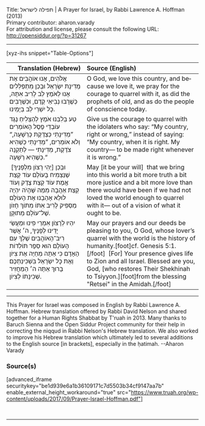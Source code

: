 <html>
<head></head>
<body>
Title: תפילה לישראל | A Prayer for Israel, by Rabbi Lawrence A. Hoffman (2013)<br />
Primary contributor: aharon.varady<br />
For attribution and license, please consult the following URL: <a href="http://opensiddur.org/?p=31267">http://opensiddur.org/?p=31267</a>
<p />
<hr />

[xyz-ihs snippet="Table-Options"]<table style="margin-left: auto; margin-right: auto;" class="draggable">
<thead><tr><th id="x" style="text-align: right;">Translation (Hebrew)</th><th style="text-align: left;">Source (English)</th></tr></thead>
<tbody>
<tr><td style="vertical-align:top;">
<div class="liturgy" lang="he">
אֱלֹהִים,
אָנוּ אוֹהֲבִים אֶת מְדִינָת יִשְׂרָאֵל 
וּבְכֵן 
מִתְפַּלְּלִים אָנוּ לְאֹמֶץ לֵב
לָרִיב אִתָּהּ,
כְּשֶׁרָבוּ נְבִיאֵי קֶדֶם,
וּכְשֶׁרָבִים כׇּל יִשְׁרֵי לֵב
בְּיָמֵינוּ.
</span></div></td>
 
<td style="vertical-align:top;">
<div class="english" lang="en">
O God, 
we love this country, 
and because we love it,
we pray for the courage
to quarrel with it,
as did the prophets of old,
and as do the people of conscience
today.
</div></td></tr>


<tr><td style="vertical-align:top;">
<div class="liturgy" lang="he">
טַע בְּלִבֵּנוּ אֹמֶץ 
לְהַצְלִיחַ נֶגֶד עוֹבְדֵי פֶסֶל הָאוֹמְרִים
”מְדִינָתִי כַּצַדֶקֶת כָּרְשָׁעָה,“
וְלֹא אוֹמְרִים,
”מְדִינָתִי כְּשֶׁהִיא צֹדֶקֶת, מְדִינָתִי —
לְתַקְנָה כְּשֶׁהִיא רְשָׁעָה.“ 
</span></div></td>
 
<td style="vertical-align:top;">
<div class="english" lang="en">
Give us the courage 
to quarrel with the idolaters who say:
“My country, right or wrong,” 
instead of saying: 
“My country, when it is right. My country— 
to be made right whenever it is wrong.”
</div></td></tr>


<tr><td style="vertical-align:top;">
<div class="liturgy" lang="he">
וּבְכֵן [יְהִי רָצוֹן מִלְפָנֶיךָ]&nbsp;
שֶׁנַּצְמִיח בָּעוֹלָם
עוֹד קְצַת אֱמֶת
עוֹד קְצַת צֶדֶק
וְעוֹד קְצַת אַהֲבָה
מִמַּה שֶּׁהָיֹה יִהְיֶה
לוּלֵא אָהַבְנוּ אֶת הָעוֹלָם 
מַסְפִּיק לָרִיב אִתּוֹ
מִתּוֹךְ חָזוֹן שֶׁל־עוֹלָם מְתוּקָּן.
</span></div></td>
 
<td style="vertical-align:top;">
<div class="english" lang="en">
May [it be your will]&nbsp;
that we bring into this world
a bit more truth
a bit more justice
and a bit more love
than there would have been
if we had not loved the world
enough to quarrel with it—
out of a vision of what it ought to be.
</div></td></tr>


<tr><td style="vertical-align:top;">
<div class="liturgy" lang="he">
יִהְיוּ לְרָצוֹן אִמְרֵי פִינוּ וּמַעֲשֵׂי יָדֵינוּ לְפָנֶיךָ,
ה׳
אֲשֶׁר רִיב־הָאוֹהֲבִים שֶׁלְךָ עִם הָעוֹלָם
הוּא סֵפֶר תּוֹלְדוֹת הָאָדָם
כִּי אַתָּה מְּחַיֶּה אֶת צִיּוֹן וְאֶת כׇּל יִשְׂרָאֵל בִּשְׁכִינַתְכֶם׃
בָּרוּךְ אַתָּה ה׳
הַמַּחֲזִיר שְׁכִינָתוֹ לְצִיוֹן.
</span></div></td>
 
<td style="vertical-align:top;">
<div class="english" lang="en">
May our prayers and our deeds be pleasing to you,
O God,
whose lover’s quarrel with the world
is the history of humanity.[foot]cf. Genesis 5:1.[/foot]&nbsp;
[For] Your presence gives life to Zion and all Israel.
Blessed are you, God,
[who restores Their Shekhinah to Tsiyyon.][foot]from the blessing "Retsei" in the Amidah.[/foot]
</div></td></tr>
</tbody></table>

<hr />

This Prayer for Israel was composed in English by Rabbi Lawrence A. Hoffman. Hebrew translation offered by Rabbi David Nelson and shared together for a Human Rights Shabbat by T'ruah in 2013. Many thanks to Baruch Sienna and the Open Siddur Project community for their help in correcting the niqqud in Rabbi Nelson's Hebrew translation. We also worked to improve his Hebrew translation which ultimately led to several additions to the English source [in brackets], especially in the ḥatimah. --Aharon Varady

<h3>Source(s)</h3>

[advanced_iframe securitykey="be1d939e6a1b36109171c7d5503b34cf9147aa7b" enable_external_height_workaround="true" src="https://www.truah.org/wp-content/uploads/2017/09/Prayer-Israel-Hoffman.pdf"]

&nbsp;

<hr />

&nbsp;
</body>
</html>